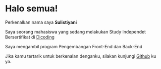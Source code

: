 # Halo semua! 

Perkenalkan nama saya **Sulistiyani**

Saya seorang mahasiswa yang sedang melakukan Study Independet Bersertifikat di [Dicoding](https://www.dicoding.com/)

Saya mengambil program Pengembangan Front-End dan Back-End


Jika kamu tertarik untuk berkenalan denganku, silakan kunjungi [Github](https://www.github.com/in/sulistiyani00) ku ya.



